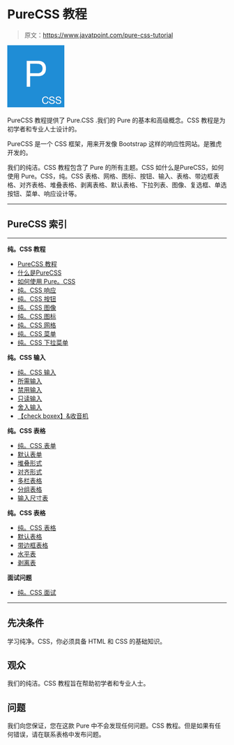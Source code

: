 # PureCSS 教程

> 原文：<https://www.javatpoint.com/pure-css-tutorial>

![Pure.CSS Tutorial](img/d3d36e24308036f86a9369fdeef8aff5.png)

PureCSS 教程提供了 Pure.CSS .我们的 Pure 的基本和高级概念。CSS 教程是为初学者和专业人士设计的。

PureCSS 是一个 CSS 框架，用来开发像 Bootstrap 这样的响应性网站。是雅虎开发的。

我们的纯洁。CSS 教程包含了 Pure 的所有主题。CSS 如什么是PureCSS，如何使用 Pure。CSS，纯。CSS 表格、网格、图标、按钮、输入、表格、带边框表格、对齐表格、堆叠表格、剥离表格、默认表格、下拉列表、图像、复选框、单选按钮、菜单、响应设计等。

* * *

## PureCSS 索引

* * *

**纯。CSS 教程**

*   [PureCSS 教程](pure-css-tutorial)
*   [什么是PureCSS](what-is-pure-css)
*   [如何使用 Pure。CSS](how-to-use-pure-css)
*   [纯。CSS 响应](pure-css-responsive-design)
*   [纯。CSS 按钮](pure-css-buttons)
*   [纯。CSS 图像](pure-css-images)
*   [纯。CSS 图标](pure-css-icons)
*   [纯。CSS 网格](pure-css-grids)
*   [纯。CSS 菜单](pure-css-menus)
*   [纯。CSS 下拉菜单](pure-css-dropdown)

**纯。CSS 输入**

*   [纯。CSS 输入](pure-css-inputs)
*   [所需输入](pure-css-required-inputs)
*   [禁用输入](pure-css-disabled-inputs)
*   [只读输入](pure-css-read-only-inputs)
*   [舍入输入](pure-css-rounded-inputs)
*   [【check boxex】&收音机](pure-css-checkboxes-and-radios)

**纯。CSS 表格**

*   [纯。CSS 表单](pure-css-form)
*   [默认表单](pure-css-default-form)
*   [堆叠形式](pure-css-stacked-form)
*   [对齐形式](pure-css-aligned-form)
*   [多栏表格](pure-css-multi-column-form)
*   [分组表格](pure-css-grouped-input-form)
*   [输入尺寸表](pure-css-input-sizing-form)

**纯。CSS 表格**

*   [纯。CSS 表格](pure-css-tables)
*   [默认表格](pure-css-default-table)
*   [带边框表格](pure-css-bordered-table)
*   [水平表](pure-css-table-with-horizontal-borders)
*   [剥离表](pure-css-stripped-table)

**面试问题**

*   [纯。CSS 面试](pure-css-interview-questions)

* * *

## 先决条件

学习纯净。CSS，你必须具备 HTML 和 CSS 的基础知识。

## 观众

我们的纯洁。CSS 教程旨在帮助初学者和专业人士。

## 问题

我们向您保证，您在这款 Pure 中不会发现任何问题。CSS 教程。但是如果有任何错误，请在联系表格中发布问题。